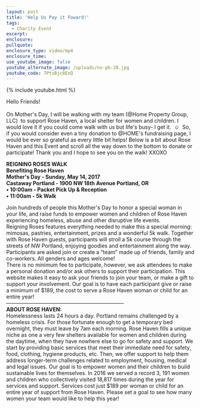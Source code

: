 ```yaml
---
layout: post
title: 'Help Us Pay it Foward!'
tags:
  - Charity Event
excerpt:
enclosure:
pullquote:
enclosure_type: video/mp4
enclosure_time:
use_youtube_image: false
youtube_alternate_image: /uploads/no-pb-38.jpg
youtube_code: 7PtvBjc8EnQ
---
```



{% include youtube.html %}

Hello Friends!
<br>
<br>On Mother's Day, I will be walking with my team (@Home Property Group, LLC)  to support Rose Haven, a local shelter for women and children. I would love it if you could come walk with us but life's busy- I get it.  ☺  So, if you would consider even a tiny donation to @HOME's fundraising page, I would be ever so grateful as every little bit helps! Below is a bit about Rose Haven and this Event and scroll all the way down to the bottom to donate or participate! Thank you and I hope to see you on the walk! XXOXO

**REIGNING ROSES WALK
<br>Benefiting Rose Haven
<br>Mother's Day - Sunday, May 14, 2017
<br>Castaway Portland - 1900 NW 18th Avenue Portland, OR
<br>• 10:00am - Packet Pick Up & Reception
<br>• 11:00am - 5k Walk**

Join hundreds of people this Mother's Day to honor a special woman in your life, and raise funds to empower women and children of Rose Haven experiencing homeless, abuse and other disruptive life events.
<br>Reigning Roses features everything needed to make this a special morning: mimosas, pastries, entertainment, prizes and a wonderful 5k walk. Together with Rose Haven guests, participants will stroll a 5k course through the streets of NW Portland, enjoying goodies and entertainment along the way. Participants are asked join or create a “team” made up of friends, family and co-workers. All genders and ages welcome!
<br>There is no minimum fee to participate, however, we ask attendees to make a personal donation and/or ask others to support their participation. This website makes it easy to ask your friends to join your team, or make a gift to support your involvement. Our goal is to have each participant give or raise a minimum of $189, the cost to serve a Rose Haven woman or child for an entire year!
<br>——————————————————————–
<br>**ABOUT ROSE HAVEN:**
<br>Homelessness lasts 24 hours a day. Portland remains challenged by a homeless crisis. For those fortunate enough to get a temporary bed overnight, they must leave by 7am each morning. Rose Haven fills a unique niche as one a very few shelters available for women and children during the daytime, when they have nowhere else to go for safety and support. We start by providing basic services that meet their immediate need for safety, food, clothing, hygiene products, etc. Then, we offer support to help them address longer-term challenges related to employment, housing, medical and legal issues. Our goal is to empower women and their children to build sustainable lives for themselves. In 2016 we served a record 3, 191 women and children who collectively visited 18,817 times during the year for services and support. Services cost just $189 per woman or child for an entire year of support from Rose Haven. Please set a goal to see how many women your team would like to help this year!